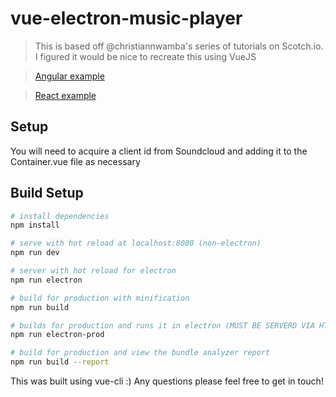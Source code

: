 # vue-electron-music-player

> This is based off @christiannwamba's series of tutorials on Scotch.io. I figured it would be nice to recreate this using VueJS

> [Angular example](https://github.com/christiannwamba/scotch-ng-music-player)

> [React example](https://github.com/christiannwamba/scotch-player)

## Setup
You will need to acquire a client id from Soundcloud and adding it to the Container.vue file as necessary

## Build Setup

``` bash
# install dependencies
npm install

# serve with hot reload at localhost:8080 (non-electron)
npm run dev

# server with hot reload for electron 
npm run electron

# build for production with minification
npm run build

# builds for production and runs it in electron (MUST BE SERVERD VIA HTTP SERVER)
npm run electron-prod

# build for production and view the bundle analyzer report
npm run build --report
```

This was built using vue-cli :)
Any questions please feel free to get in touch!